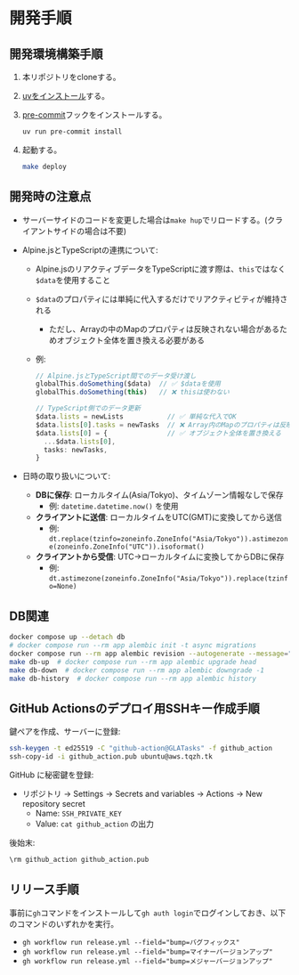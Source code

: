 # 開発手順

## 開発環境構築手順

1. 本リポジトリをcloneする。
2. [uvをインストール](https://docs.astral.sh/uv/getting-started/installation/)する。
3. [pre-commit](https://pre-commit.com/)フックをインストールする。

    ```bash
    uv run pre-commit install
    ```

4. 起動する。

    ```bash
    make deploy
    ```

## 開発時の注意点

- サーバーサイドのコードを変更した場合は`make hup`でリロードする。(クライアントサイドの場合は不要)
- Alpine.jsとTypeScriptの連携について:
  - Alpine.jsのリアクティブデータをTypeScriptに渡す際は、`this`ではなく`$data`を使用すること
  - `$data`のプロパティには単純に代入するだけでリアクティビティが維持される
    - ただし、Arrayの中のMapのプロパティは反映されない場合があるためオブジェクト全体を置き換える必要がある
  - 例:

    ```typescript
    // Alpine.jsとTypeScript間でのデータ受け渡し
    globalThis.doSomething($data)  // ✅ $dataを使用
    globalThis.doSomething(this)   // ❌ thisは使わない

    // TypeScript側でのデータ更新
    $data.lists = newLists           // ✅ 単純な代入でOK
    $data.lists[0].tasks = newTasks  // ❌ Array内のMapのプロパティは反映されない
    $data.lists[0] = {               // ✅ オブジェクト全体を置き換える
      ...$data.lists[0],
      tasks: newTasks,
    }
    ```

- 日時の取り扱いについて:
  - **DBに保存**: ローカルタイム(Asia/Tokyo)、タイムゾーン情報なしで保存
    - 例: `datetime.datetime.now()` を使用
  - **クライアントに送信**: ローカルタイムをUTC(GMT)に変換してから送信
    - 例: `dt.replace(tzinfo=zoneinfo.ZoneInfo("Asia/Tokyo")).astimezone(zoneinfo.ZoneInfo("UTC")).isoformat()`
  - **クライアントから受信**: UTC→ローカルタイムに変換してからDBに保存
    - 例: `dt.astimezone(zoneinfo.ZoneInfo("Asia/Tokyo")).replace(tzinfo=None)`

## DB関連

```bash
docker compose up --detach db
# docker compose run --rm app alembic init -t async migrations
docker compose run --rm app alembic revision --autogenerate --message=""
make db-up  # docker compose run --rm app alembic upgrade head
make db-down  # docker compose run --rm app alembic downgrade -1
make db-history  # docker compose run --rm app alembic history
```

## GitHub Actionsのデプロイ用SSHキー作成手順

鍵ペアを作成、サーバーに登録:

```bash
ssh-keygen -t ed25519 -C "github-action@GLATasks" -f github_action
ssh-copy-id -i github_action.pub ubuntu@aws.tqzh.tk
```

GitHub に秘密鍵を登録:

- リポジトリ → Settings → Secrets and variables → Actions → New repository secret
  - Name: `SSH_PRIVATE_KEY`
  - Value: `cat github_action` の出力

後始末:

```bash
\rm github_action github_action.pub
```

## リリース手順

事前に`gh`コマンドをインストールして`gh auth login`でログインしておき、以下のコマンドのいずれかを実行。

- `gh workflow run release.yml --field="bump=バグフィックス"`
- `gh workflow run release.yml --field="bump=マイナーバージョンアップ"`
- `gh workflow run release.yml --field="bump=メジャーバージョンアップ"`
